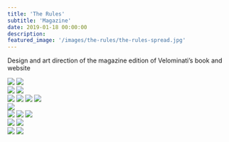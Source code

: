 ```yaml
---
title: 'The Rules'
subtitle: 'Magazine'
date: 2019-01-18 00:00:00
description:
featured_image: '/images/the-rules/the-rules-spread.jpg'
---
```


Design and art direction of the magazine edition of Velominati’s book and website

<img src="{{site.baseurl}}/images/the-rules/the-rules-01.jpg">

<img src="{{site.baseurl}}/images/the-rules/the-rules-03.jpg">

<div class="gallery" data-columns="2">
	<img src="{{site.baseurl}}/images/the-rules/the-rules-02.jpg">
	<img src="{{site.baseurl}}/images/the-rules/the-rules-04.jpg">
</div>

<img src="{{site.baseurl}}/images/the-rules/the-rules-05.jpg">

<img src="{{site.baseurl}}/images/the-rules/the-rules-06.jpg">

<img src="{{site.baseurl}}/images/the-rules/the-rules-07.jpg">

<img src="{{site.baseurl}}/images/the-rules/the-rules-08.jpg">

<div class="bleed"><img src="{{site.baseurl}}/images/the-rules/the-rules-spread.jpg"></div>

<img src="{{site.baseurl}}/images/the-rules/the-rules-14.jpg">

<img src="{{site.baseurl}}/images/the-rules/the-rules-13.jpg">

<img src="{{site.baseurl}}/images/the-rules/the-rules-11.jpg">

<div class="gallery" data-columns="2">
	<img src="{{site.baseurl}}/images/the-rules/the-rules-09.jpg">
	<img src="{{site.baseurl}}/images/the-rules/the-rules-10.jpg">
</div>

<img src="{{site.baseurl}}/images/the-rules/the-rules-12.jpg">

<img src="{{site.baseurl}}/images/the-rules/the-rules-15.jpg">